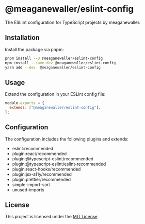 # @meaganewaller/eslint-config

The ESLint configuration for TypeScript projects by meaganewaller.

## Installation

Install the package via pnpm:

```bash
pnpm install --D @meaganewaller/eslint-config
npm install --save-dev @meaganewaller/eslint-config
yarn add --dev  @meaganewaller/eslint-config
```

## Usage

Extend the configuration in your ESLint config file:

```js
module.exports = {
  extends: ["@meaganewaller/eslint-config"],
};
```

## Configuration

The configuration includes the following plugins and extends:

- eslint:recommended
- plugin:react/recommended
- plugin:@typescript-eslint/recommended
- plugin:@typescript-eslint/eslint-recommended
- plugin:react-hooks/recommended
- plugin:jsx-a11y/recommended
- plugin:prettier/recommended
- simple-import-sort
- unused-imports

## License

This project is licensed under the [MIT License](LICENSE).

